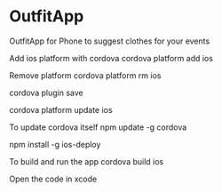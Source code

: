 # OutfitApp
OutfitApp for Phone to suggest clothes for your events

Add ios platform with cordova
cordova platform add ios

Remove platform 
cordova platform rm ios

cordova plugin save

cordova platform update ios

To update cordova itself 
npm update -g cordova

npm install -g ios-deploy




To build and run the app
cordova build ios

Open the code in xcode
